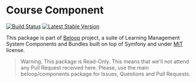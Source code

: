 Course Component
================

[![Build Status](https://travis-ci.org/beloop/course.png?branch=master)](http://travis-ci.org/beloop/course)
[![Latest Stable Version](https://poser.pugx.org/beloop/course/v/stable)](https://packagist.org/packages/beloop/course)

This package is part of [Beloop](http://github.com/beloop/components) project, a
suite of Learning Management System Components and Bundles built on top of Symfony and under
[MIT](http://opensource.org/licenses/MIT) license.

> Warning. This package is Read-Only. This means that we'll not attend any Pull 
> Request received here. Please, use the main beloop/components package for Issues,
> Questions and Pull Requests.
